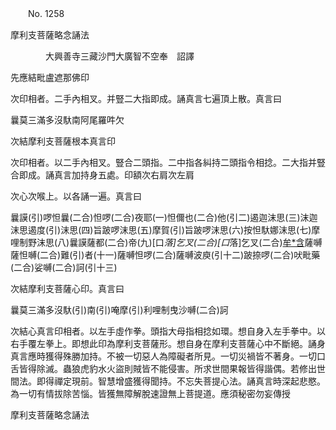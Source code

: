 ﻿　　No. 1258

摩利支菩薩略念誦法

　　　　大興善寺三藏沙門大廣智不空奉　詔譯


先應結毗盧遮那佛印

次印相者。二手內相叉。并豎二大指即成。誦真言七遍頂上散。真言曰

曩莫三滿多沒馱南阿尾羅吽欠

次結摩利支菩薩根本真言印

次印相者。以二手內相叉。豎合二頭指。二中指各糾持二頭指令相捻。二大指并豎合即成。誦真言加持身五處。印額次右肩次左肩

次心次喉上。以各誦一遍。真言曰

曩謨(引)啰怛曩(二合)怛啰(二合)夜耶(一)怛儞也(二合)他(引二)遏迦沫思(三)沫迦沫思遏度(引)沫思(四)旨跛啰沫思(五)摩賀(引)旨跛啰沫思(六)按怛馱娜沫思(七)摩哩制野沫思(八)曩謨薩都(二合)帝(九)[口*落]乞叉(二合)[口*落]乞叉(二合)[牟*含](引十)薩嚩薩怛嚩(二合)難(引)者(十一)薩嚩怛啰(二合)薩嚩波庾(引十二)跛捺啰(二合)吠毗藥(二合)娑嚩(二合)訶(引十三)

次結摩利支菩薩心印。真言曰

曩莫三滿多沒馱(引)南(引)唵摩(引)利哩制曳沙嚩(二合)訶

次結心真言印相者。以左手虛作拳。頭指大母指相捻如環。想自身入左手拳中。以右手覆左拳上。即想此印為摩利支菩薩形。想自身在摩利支菩薩心中不斷絕。誦身真言應時獲得殊勝加持。不被一切惡人為障礙者所見。一切災禍皆不著身。一切口舌皆得除滅。蟲狼虎豹水火盜則賊皆不能侵害。所求世間果報皆得諧偶。若修出世間法。即得禪定現前。智慧增盛獲得聞持。不忘失菩提心法。誦真言時深起悲愍。為一切有情拔除苦惱。皆獲無障解脫速證無上菩提道。應須秘密勿妄傳授

摩利支菩薩略念誦法
